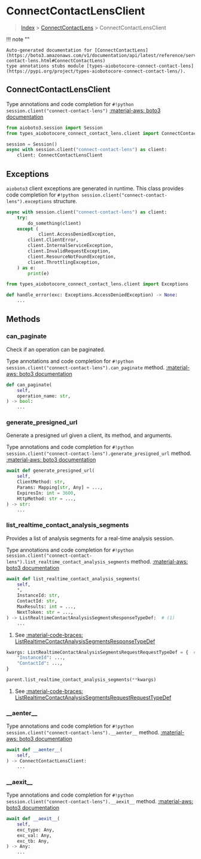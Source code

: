# ConnectContactLensClient

> [Index](../README.md) > [ConnectContactLens](./README.md) > ConnectContactLensClient

!!! note ""

    Auto-generated documentation for [ConnectContactLens](https://boto3.amazonaws.com/v1/documentation/api/latest/reference/services/connect-contact-lens.html#ConnectContactLens)
    type annotations stubs module [types-aiobotocore-connect-contact-lens](https://pypi.org/project/types-aiobotocore-connect-contact-lens/).

## ConnectContactLensClient

Type annotations and code completion for `#!python session.client("connect-contact-lens")`
[:material-aws: boto3 documentation](https://boto3.amazonaws.com/v1/documentation/api/latest/reference/services/connect-contact-lens.html#ConnectContactLens.Client)

```python title="Usage example"
from aioboto3.session import Session
from types_aiobotocore_connect_contact_lens.client import ConnectContactLensClient

session = Session()
async with session.client("connect-contact-lens") as client:
    client: ConnectContactLensClient
```

## Exceptions


`aioboto3` client exceptions are generated in runtime.
This class provides code completion for `#!python session.client("connect-contact-lens").exceptions` structure.

```python title="Usage example"
async with session.client("connect-contact-lens") as client:
    try:
        do_something(client)
    except (
            client.AccessDeniedException,
        client.ClientError,
        client.InternalServiceException,
        client.InvalidRequestException,
        client.ResourceNotFoundException,
        client.ThrottlingException,
    ) as e:
        print(e)
```

```python title="Type checking example"
from types_aiobotocore_connect_contact_lens.client import Exceptions

def handle_error(exc: Exceptions.AccessDeniedException) -> None:
    ...
```


## Methods


### can\_paginate

Check if an operation can be paginated.

Type annotations and code completion for `#!python session.client("connect-contact-lens").can_paginate` method.
[:material-aws: boto3 documentation](https://boto3.amazonaws.com/v1/documentation/api/latest/reference/services/connect-contact-lens.html#ConnectContactLens.Client.can_paginate)

```python title="Method definition"
def can_paginate(
    self,
    operation_name: str,
) -> bool:
    ...
```


### generate\_presigned\_url

Generate a presigned url given a client, its method, and arguments.

Type annotations and code completion for `#!python session.client("connect-contact-lens").generate_presigned_url` method.
[:material-aws: boto3 documentation](https://boto3.amazonaws.com/v1/documentation/api/latest/reference/services/connect-contact-lens.html#ConnectContactLens.Client.generate_presigned_url)

```python title="Method definition"
await def generate_presigned_url(
    self,
    ClientMethod: str,
    Params: Mapping[str, Any] = ...,
    ExpiresIn: int = 3600,
    HttpMethod: str = ...,
) -> str:
    ...
```


### list\_realtime\_contact\_analysis\_segments

Provides a list of analysis segments for a real-time analysis session.

Type annotations and code completion for `#!python session.client("connect-contact-lens").list_realtime_contact_analysis_segments` method.
[:material-aws: boto3 documentation](https://boto3.amazonaws.com/v1/documentation/api/latest/reference/services/connect-contact-lens.html#ConnectContactLens.Client.list_realtime_contact_analysis_segments)

```python title="Method definition"
await def list_realtime_contact_analysis_segments(
    self,
    *,
    InstanceId: str,
    ContactId: str,
    MaxResults: int = ...,
    NextToken: str = ...,
) -> ListRealtimeContactAnalysisSegmentsResponseTypeDef:  # (1)
    ...
```

1. See [:material-code-braces: ListRealtimeContactAnalysisSegmentsResponseTypeDef](./type_defs.md#listrealtimecontactanalysissegmentsresponsetypedef) 


```python title="Usage example with kwargs"
kwargs: ListRealtimeContactAnalysisSegmentsRequestRequestTypeDef = {  # (1)
    "InstanceId": ...,
    "ContactId": ...,
}

parent.list_realtime_contact_analysis_segments(**kwargs)
```

1. See [:material-code-braces: ListRealtimeContactAnalysisSegmentsRequestRequestTypeDef](./type_defs.md#listrealtimecontactanalysissegmentsrequestrequesttypedef) 

### \_\_aenter\_\_



Type annotations and code completion for `#!python session.client("connect-contact-lens").__aenter__` method.
[:material-aws: boto3 documentation](https://boto3.amazonaws.com/v1/documentation/api/latest/reference/services/connect-contact-lens.html#ConnectContactLens.Client.__aenter__)

```python title="Method definition"
await def __aenter__(
    self,
) -> ConnectContactLensClient:
    ...
```


### \_\_aexit\_\_



Type annotations and code completion for `#!python session.client("connect-contact-lens").__aexit__` method.
[:material-aws: boto3 documentation](https://boto3.amazonaws.com/v1/documentation/api/latest/reference/services/connect-contact-lens.html#ConnectContactLens.Client.__aexit__)

```python title="Method definition"
await def __aexit__(
    self,
    exc_type: Any,
    exc_val: Any,
    exc_tb: Any,
) -> Any:
    ...
```





